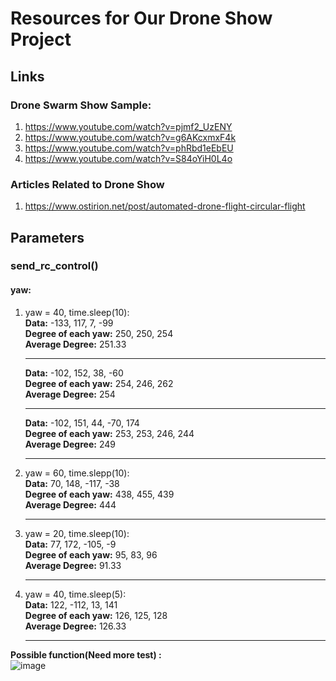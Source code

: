 # Resources for Our Drone Show Project
## Links
### Drone Swarm Show Sample:
  1. https://www.youtube.com/watch?v=pjmf2_UzENY
  2. https://www.youtube.com/watch?v=g6AKcxmxF4k 
  3. https://www.youtube.com/watch?v=phRbd1eEbEU 
  4. https://www.youtube.com/watch?v=S84oYiH0L4o
### Articles Related to Drone Show
  1. https://www.ostirion.net/post/automated-drone-flight-circular-flight 

## Parameters
### send_rc_control()
#### yaw:
  1. yaw = 40, time.sleep(10):  
     **Data:** -133, 117, 7, -99  
     **Degree of each yaw:** 250, 250, 254  
     **Average Degree:** 251.33
     __________________________________________  
     **Data:** -102, 152, 38, -60  
     **Degree of each yaw:** 254, 246, 262  
     **Average Degree:** 254
     __________________________________________  
     **Data:** -102, 151, 44, -70, 174  
     **Degree of each yaw:** 253, 253, 246, 244  
     **Average Degree:** 249
     __________________________________________  
  3. yaw = 60, time.slepp(10):  
     **Data:** 70, 148, -117, -38  
     **Degree of each yaw:** 438, 455, 439  
     **Average Degree:** 444
     __________________________________________  
  5. yaw = 20, time.sleep(10):  
     **Data:** 77, 172, -105, -9  
     **Degree of each yaw:** 95, 83, 96  
     **Average Degree:** 91.33
     __________________________________________  
  7. yaw = 40, time.sleep(5):  
     **Data:** 122, -112, 13, 141  
     **Degree of each yaw:** 126, 125, 128  
     **Average Degree:** 126.33
     __________________________________________
**Possible function(Need more test) :**   
![image](https://github.com/EliYuliangChen/AUAV-Drone-Show/assets/105672972/d1a4298e-f531-4002-956d-1c04d41d15a4)


